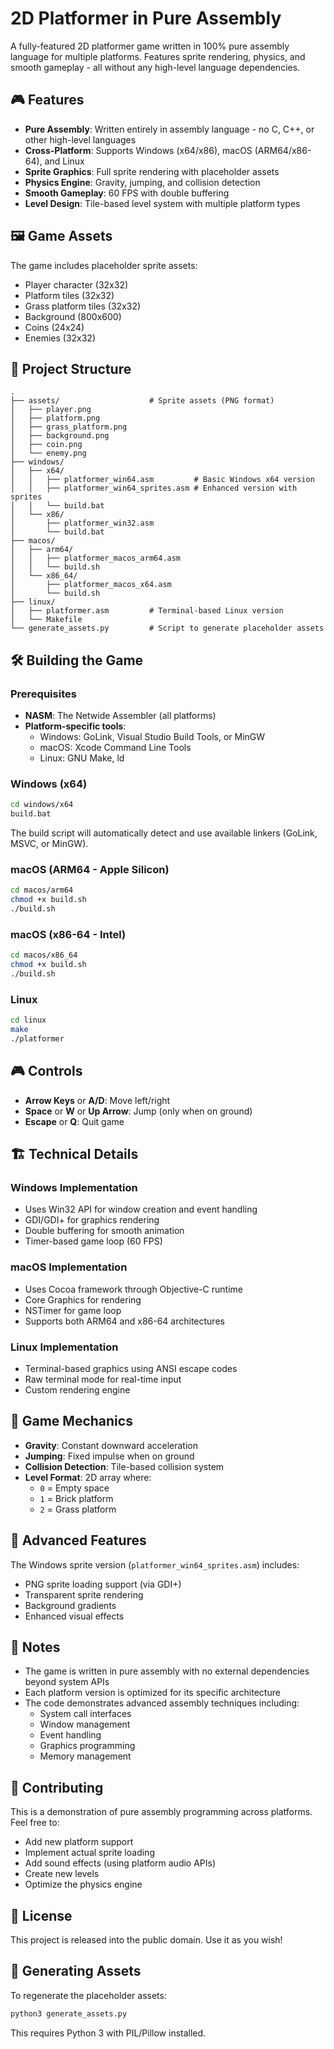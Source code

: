 # 2D Platformer in Pure Assembly

A fully-featured 2D platformer game written in 100% pure assembly language for multiple platforms. Features sprite rendering, physics, and smooth gameplay - all without any high-level language dependencies.

## 🎮 Features

- **Pure Assembly**: Written entirely in assembly language - no C, C++, or other high-level languages
- **Cross-Platform**: Supports Windows (x64/x86), macOS (ARM64/x86-64), and Linux
- **Sprite Graphics**: Full sprite rendering with placeholder assets
- **Physics Engine**: Gravity, jumping, and collision detection
- **Smooth Gameplay**: 60 FPS with double buffering
- **Level Design**: Tile-based level system with multiple platform types

## 🖼️ Game Assets

The game includes placeholder sprite assets:
- Player character (32x32)
- Platform tiles (32x32)
- Grass platform tiles (32x32)
- Background (800x600)
- Coins (24x24)
- Enemies (32x32)

## 📁 Project Structure

```
.
├── assets/                    # Sprite assets (PNG format)
│   ├── player.png
│   ├── platform.png
│   ├── grass_platform.png
│   ├── background.png
│   ├── coin.png
│   └── enemy.png
├── windows/
│   ├── x64/
│   │   ├── platformer_win64.asm         # Basic Windows x64 version
│   │   ├── platformer_win64_sprites.asm # Enhanced version with sprites
│   │   └── build.bat
│   └── x86/
│       ├── platformer_win32.asm
│       └── build.bat
├── macos/
│   ├── arm64/
│   │   ├── platformer_macos_arm64.asm
│   │   └── build.sh
│   └── x86_64/
│       ├── platformer_macos_x64.asm
│       └── build.sh
├── linux/
│   ├── platformer.asm         # Terminal-based Linux version
│   └── Makefile
└── generate_assets.py         # Script to generate placeholder assets
```

## 🛠️ Building the Game

### Prerequisites

- **NASM**: The Netwide Assembler (all platforms)
- **Platform-specific tools**:
  - Windows: GoLink, Visual Studio Build Tools, or MinGW
  - macOS: Xcode Command Line Tools
  - Linux: GNU Make, ld

### Windows (x64)

```bash
cd windows/x64
build.bat
```

The build script will automatically detect and use available linkers (GoLink, MSVC, or MinGW).

### macOS (ARM64 - Apple Silicon)

```bash
cd macos/arm64
chmod +x build.sh
./build.sh
```

### macOS (x86-64 - Intel)

```bash
cd macos/x86_64
chmod +x build.sh
./build.sh
```

### Linux

```bash
cd linux
make
./platformer
```

## 🎮 Controls

- **Arrow Keys** or **A/D**: Move left/right
- **Space** or **W** or **Up Arrow**: Jump (only when on ground)
- **Escape** or **Q**: Quit game

## 🏗️ Technical Details

### Windows Implementation
- Uses Win32 API for window creation and event handling
- GDI/GDI+ for graphics rendering
- Double buffering for smooth animation
- Timer-based game loop (60 FPS)

### macOS Implementation
- Uses Cocoa framework through Objective-C runtime
- Core Graphics for rendering
- NSTimer for game loop
- Supports both ARM64 and x86-64 architectures

### Linux Implementation
- Terminal-based graphics using ANSI escape codes
- Raw terminal mode for real-time input
- Custom rendering engine

## 🎯 Game Mechanics

- **Gravity**: Constant downward acceleration
- **Jumping**: Fixed impulse when on ground
- **Collision Detection**: Tile-based collision system
- **Level Format**: 2D array where:
  - `0` = Empty space
  - `1` = Brick platform
  - `2` = Grass platform

## 🚀 Advanced Features

The Windows sprite version (`platformer_win64_sprites.asm`) includes:
- PNG sprite loading support (via GDI+)
- Transparent sprite rendering
- Background gradients
- Enhanced visual effects

## 📝 Notes

- The game is written in pure assembly with no external dependencies beyond system APIs
- Each platform version is optimized for its specific architecture
- The code demonstrates advanced assembly techniques including:
  - System call interfaces
  - Window management
  - Event handling
  - Graphics programming
  - Memory management

## 🤝 Contributing

This is a demonstration of pure assembly programming across platforms. Feel free to:
- Add new platform support
- Implement actual sprite loading
- Add sound effects (using platform audio APIs)
- Create new levels
- Optimize the physics engine

## 📄 License

This project is released into the public domain. Use it as you wish!

## 🎨 Generating Assets

To regenerate the placeholder assets:

```bash
python3 generate_assets.py
```

This requires Python 3 with PIL/Pillow installed.